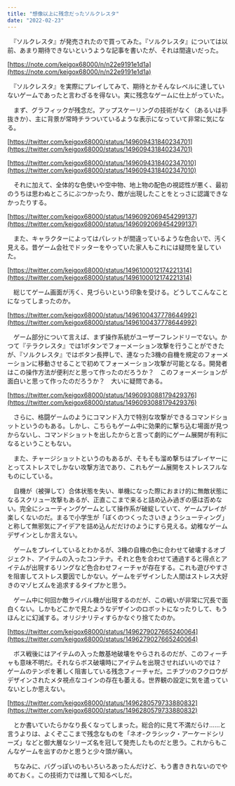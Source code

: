 ```yaml
---
title: "想像以上に残念だったソルクレスタ"
date: "2022-02-23"
---
```


　『ソルクレスタ』が発売されたので買ってみた。『ソルクレスタ』については以前、あまり期待できないというような記事を書いたが、それは間違いだった。

[https://note.com/keigox68000/n/n22e9191e1d1a](https://note.com/keigox68000/n/n22e9191e1d1a)

　『ソルクレスタ』を実際にプレイしてみて、期待とかそんなレベルに達していないゲームであったと言わざるを得ない。実に残念なゲームに仕上がっていた。

　まず、グラフィックが残念だ。アップスケーリングの技術がなく（あるいは手抜きか）、主に背景が常時チラついているような表示になっていて非常に気になる。

[https://twitter.com/keigox68000/status/149609431840234701](https://twitter.com/keigox68000/status/149609431840234701)

[https://twitter.com/keigox68000/status/1496094318402347010](https://twitter.com/keigox68000/status/1496094318402347010)

　それに加えて、全体的な色使いや空中物、地上物の配色の視認性が悪く、最初のうちは思わぬところにぶつかったり、敵が出現したことをとっさに認識できなかったりする。

[https://twitter.com/keigox68000/status/1496092069454299137](https://twitter.com/keigox68000/status/1496092069454299137)

　また、キャラクターによってはパレットが間違っているような色合いで、汚く見える。昔ゲーム会社でドッターをやっていた家人もこれには疑問を呈していた。

[https://twitter.com/keigox68000/status/1496100012174221314](https://twitter.com/keigox68000/status/1496100012174221314)

　総じてゲーム画面が汚く、見づらいという印象を受ける。どうしてこんなことになってしまったのか。

[https://twitter.com/keigox68000/status/1496100437778644992](https://twitter.com/keigox68000/status/1496100437778644992)

　ゲーム部分について言えば、まず操作系統がユーザーフレンドリーでない。かつて『テラクレスタ』では1ボタンでフォーメーション攻撃を行うことができたが、『ソルクレスタ』ではボタン長押しで、連なった3機の自機を規定のフォーメーションに移動させることで初めてフォーメーション攻撃が可能となる。開発者はこの操作方法が便利だと思って作ったのだろうか？　このフォーメーションが面白いと思って作ったのだろうか？　大いに疑問である。

[https://twitter.com/keigox68000/status/1496093088179429376](https://twitter.com/keigox68000/status/1496093088179429376)

　さらに、格闘ゲームのようにコマンド入力で特別な攻撃ができるコマンドショットというのもある。しかし、こちらもゲーム中に効果的に撃ち込む場面が見つからないし、コマンドショットを出したからと言って劇的にゲーム展開が有利になるということもない。

　また、チャージショットというのもあるが、そもそも溜め撃ちはプレイヤーにとってストレスでしかない攻撃方法であり、これもゲーム展開をストレスフルなものにしている。

　自機が（被弾して）合体状態を失い、単機になった際におまけ的に無敵状態になるスクリュー攻撃もあるが、正直ここまで来ると詰め込み過ぎの感は否めない。完全にシューティングゲームとして操作系が破綻していて、ゲームプレイが楽しくないのだ。まるで小学生が「ぼくのつくったさいきょうシューティング」と称して無邪気にアイデアを詰め込んだだけのようにすら見える。幼稚なゲームデザインとしか言えない。

　ゲームをプレイしているとわかるが、3機の自機の色に合わせて破壊するオブジェクト、アイテムの入ったコンテナ。それと色を合わせて通過すると得点とアイテムが出現するリングなど色合わせフィーチャが存在する。これも遊びやすさを阻害してストレス要因でしかない。ゲームをデザインした人間はストレス大好きのマゾヒズムを追求するタイプかと思う。

　ゲーム中に何回か敵ライバル機が出現するのだが、この戦いが非常に冗長で面白くない。しかもどこかで見たようなデザインのロボットになったりして、もうほんとに幻滅する。オリジナリティすらかなぐり捨てたのか。

[https://twitter.com/keigox68000/status/1496279027665240064](https://twitter.com/keigox68000/status/1496279027665240064)

　ボス戦後にはアイテムの入った敵基地破壊をやらされるのだが、このフィーチャも意味不明だ。それならボス破壊時にアイテムを出現させればいいのでは？　ゲームのテンポを著しく阻害している残念フィーチャだ。ニチブツのフクロウがデザインされたメタ視点なコインの存在も萎える。世界観の設定に気を遣っていないとしか思えない。

[https://twitter.com/keigox68000/status/1496280579733880832](https://twitter.com/keigox68000/status/1496280579733880832)

　とか書いていたらかなり長くなってしまった。総合的に見て不満だらけ……と言うよりは、よくぞここまで残念なものを「ネオ-クラシック・アーケードシリーズ」などと御大層なシリーズ名を冠して発売したものだと思う。これからもこんなゲームを出すのかと思うと少々頭が痛い。

　ちなみに、バグっぽいのもいろいろあったんだけど、もう書ききれないのでやめておく。この技術力では推して知るべしだ。
